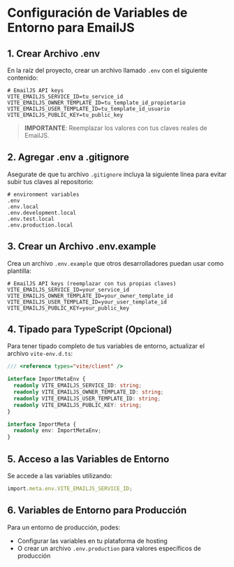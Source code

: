 # Configuración de Variables de Entorno para EmailJS

## 1. Crear Archivo .env

En la raíz del proyecto, crear un archivo llamado `.env` con el siguiente contenido:

```
# EmailJS API keys
VITE_EMAILJS_SERVICE_ID=tu_service_id
VITE_EMAILJS_OWNER_TEMPLATE_ID=tu_template_id_propietario
VITE_EMAILJS_USER_TEMPLATE_ID=tu_template_id_usuario
VITE_EMAILJS_PUBLIC_KEY=tu_public_key
```

> **IMPORTANTE**: Reemplazar los valores con tus claves reales de EmailJS.

## 2. Agregar .env a .gitignore

Asegurate de que tu archivo `.gitignore` incluya la siguiente línea para evitar subir tus claves al repositorio:

```
# environment variables
.env
.env.local
.env.development.local
.env.test.local
.env.production.local
```

## 3. Crear un Archivo .env.example

Crea un archivo `.env.example` que otros desarrolladores puedan usar como plantilla:

```
# EmailJS API keys (reemplazar con tus propias claves)
VITE_EMAILJS_SERVICE_ID=your_service_id
VITE_EMAILJS_OWNER_TEMPLATE_ID=your_owner_template_id
VITE_EMAILJS_USER_TEMPLATE_ID=your_user_template_id
VITE_EMAILJS_PUBLIC_KEY=your_public_key
```

## 4. Tipado para TypeScript (Opcional)

Para tener tipado completo de tus variables de entorno, actualizar el archivo `vite-env.d.ts`:

```typescript
/// <reference types="vite/client" />

interface ImportMetaEnv {
  readonly VITE_EMAILJS_SERVICE_ID: string;
  readonly VITE_EMAILJS_OWNER_TEMPLATE_ID: string;
  readonly VITE_EMAILJS_USER_TEMPLATE_ID: string;
  readonly VITE_EMAILJS_PUBLIC_KEY: string;
}

interface ImportMeta {
  readonly env: ImportMetaEnv;
}
```

## 5. Acceso a las Variables de Entorno

Se accede a las variables utilizando:

```typescript
import.meta.env.VITE_EMAILJS_SERVICE_ID;
```

## 6. Variables de Entorno para Producción

Para un entorno de producción, podes:

- Configurar las variables en tu plataforma de hosting
- O crear un archivo `.env.production` para valores específicos de producción
